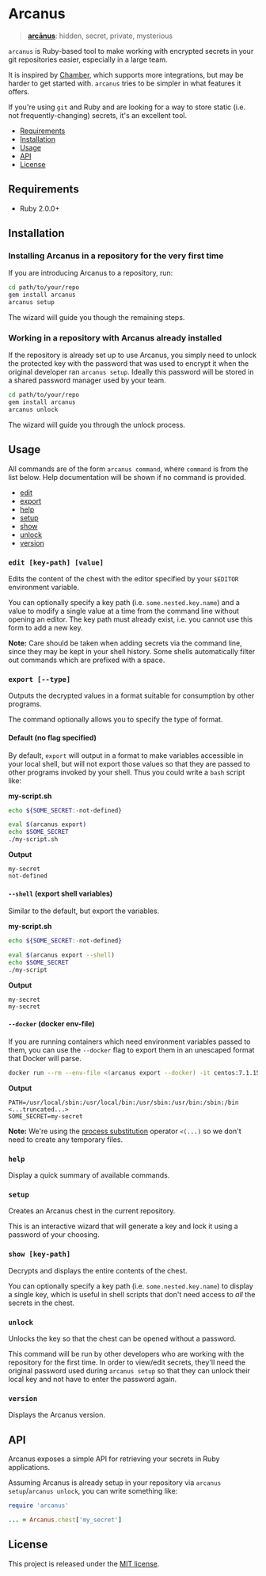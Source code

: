 # Arcanus

> [**arcānus**](https://en.wiktionary.org/wiki/arcanus): hidden, secret,
> private, mysterious

`arcanus` is Ruby-based tool to make working with encrypted secrets in your
git repositories easier, especially in a large team.

It is inspired by [Chamber](https://github.com/thekompanee/chamber), which
supports more integrations, but may be harder to get started with. `arcanus`
tries to be simpler in what features it offers.

If you're using `git` and Ruby and are looking for a way to store static (i.e.
not frequently-changing) secrets, it's an excellent tool.

* [Requirements](#requirements)
* [Installation](#installation)
* [Usage](#usage)
* [API](#api)
* [License](#license)

## Requirements

* Ruby 2.0.0+

## Installation

### Installing Arcanus in a repository for the very first time

If you are introducing Arcanus to a repository, run:

```bash
cd path/to/your/repo
gem install arcanus
arcanus setup
```

The wizard will guide you though the remaining steps.

### Working in a repository with Arcanus already installed

If the repository is already set up to use Arcanus, you simply need to unlock
the protected key with the password that was used to encrypt it when the
original developer ran `arcanus setup`. Ideally this password will be stored in
a shared password manager used by your team.

```bash
cd path/to/your/repo
gem install arcanus
arcanus unlock
```

The wizard will guide you through the unlock process.

## Usage

All commands are of the form `arcanus command`, where `command` is from the list
below. Help documentation will be shown if no command is provided.

* [edit](#edit-key-path-value)
* [export](#export---type)
* [help](#help)
* [setup](#setup)
* [show](#show-key-path)
* [unlock](#unlock)
* [version](#version)

### `edit [key-path] [value]`

Edits the content of the chest with the editor specified by your `$EDITOR`
environment variable.

You can optionally specify a key path (i.e. `some.nested.key.name`) and a value
to modify a single value at a time from the command line without opening an
editor. The key path must already exist, i.e. you cannot use this form to add a
new key.

**Note:** Care should be taken when adding secrets via the command line, since
they may be kept in your shell history. Some shells automatically filter out
commands which are prefixed with a space.

### `export [--type]`

Outputs the decrypted values in a format suitable for consumption by other
programs.

The command optionally allows you to specify the type of format.

#### Default (no flag specified)

By default, `export` will output in a format to make variables accessible in
your local shell, but will not export those values so that they are passed to
other programs invoked by your shell. Thus you could write a `bash` script
like:

**my-script.sh**
```bash
echo ${SOME_SECRET:-not-defined}
```

```bash
eval $(arcanus export)
echo $SOME_SECRET
./my-script.sh
```

**Output**
```
my-secret
not-defined
```

#### `--shell` (export shell variables)

Similar to the default, but export the variables.

**my-script.sh**
```bash
echo ${SOME_SECRET:-not-defined}
```

```bash
eval $(arcanus export --shell)
echo $SOME_SECRET
./my-script
```

**Output**
```
my-secret
my-secret
```

#### `--docker` (docker env-file)

If you are running containers which need environment variables passed to them,
you can use the `--docker` flag to export them in an unescaped format that
Docker will parse.

```bash
docker run --rm --env-file <(arcanus export --docker) -it centos:7.1.1503 env
```

**Output**
```
PATH=/usr/local/sbin:/usr/local/bin:/usr/sbin:/usr/bin:/sbin:/bin
<...truncated...>
SOME_SECRET=my-secret
```

**Note:** We're using the
[process substitution](https://en.wikipedia.org/wiki/Process_substitution)
operator `<(...)` so we don't need to create any temporary files.

### `help`

Display a quick summary of available commands.

### `setup`

Creates an Arcanus chest in the current repository.

This is an interactive wizard that will generate a key and lock it using a
password of your choosing.

### `show [key-path]`

Decrypts and displays the entire contents of the chest.

You can optionally specify a key path (i.e. `some.nested.key.name`) to display
a single key, which is useful in shell scripts that don't need access to _all_
the secrets in the chest.

### `unlock`

Unlocks the key so that the chest can be opened without a password.

This command will be run by other developers who are working with the
repository for the first time. In order to view/edit secrets, they'll need
the original password used during `arcanus setup` so that they can unlock
their local key and not have to enter the password again.

### `version`

Displays the Arcanus version.

## API

Arcanus exposes a simple API for retrieving your secrets in Ruby applications.

Assuming Arcanus is already setup in your repository via
`arcanus setup`/`arcanus unlock`, you can write something like:

```ruby
require 'arcanus'

... = Arcanus.chest['my_secret']
```

## License

This project is released under the [MIT license](LICENSE.md).
